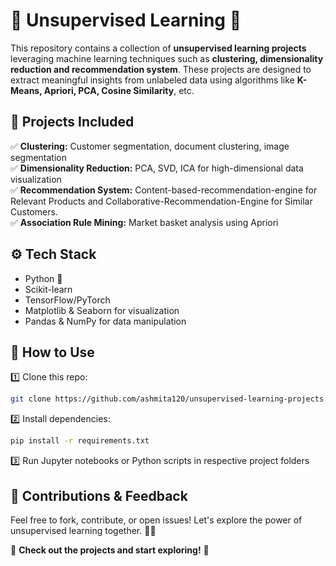 
 # 📌 Unsupervised Learning 🎯  

This repository contains a collection of **unsupervised learning projects** leveraging machine learning techniques such as **clustering, dimensionality reduction and 
recommendation system**. These projects are designed to extract meaningful insights from unlabeled data using algorithms like **K-Means, Apriori, PCA, Cosine Similarity**, etc.  

## 🚀 Projects Included  
✅ **Clustering:** Customer segmentation, document clustering, image segmentation  
✅ **Dimensionality Reduction:** PCA, SVD, ICA for high-dimensional data visualization  
✅ **Recommendation System:** Content-based-recommendation-engine for Relevant Products and 
                               Collaborative-Recommendation-Engine for Similar Customers.  
✅ **Association Rule Mining:** Market basket analysis using Apriori  

## ⚙️ Tech Stack  
- Python 🐍  
- Scikit-learn  
- TensorFlow/PyTorch  
- Matplotlib & Seaborn for visualization  
- Pandas & NumPy for data manipulation  

## 📂 How to Use  
1️⃣ Clone this repo:  
```bash  
git clone https://github.com/ashmita120/unsupervised-learning-projects.git  
```  
2️⃣ Install dependencies:  
```bash  
pip install -r requirements.txt  
```  
3️⃣ Run Jupyter notebooks or Python scripts in respective project folders  

## 📢 Contributions & Feedback  
Feel free to fork, contribute, or open issues! Let's explore the power of unsupervised learning together. 🚀✨  

🔗 **Check out the projects and start exploring!** 🎉

